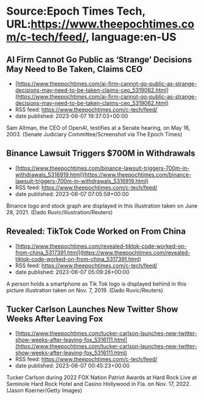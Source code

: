 # Source:Epoch Times Tech, URL:https://www.theepochtimes.com/c-tech/feed/, language:en-US

## AI Firm Cannot Go Public as ‘Strange’ Decisions May Need to Be Taken, Claims CEO
 - [https://www.theepochtimes.com/ai-firm-cannot-go-public-as-strange-decisions-may-need-to-be-taken-claims-ceo_5319062.html](https://www.theepochtimes.com/ai-firm-cannot-go-public-as-strange-decisions-may-need-to-be-taken-claims-ceo_5319062.html)
 - RSS feed: https://www.theepochtimes.com/c-tech/feed/
 - date published: 2023-06-07 19:37:03+00:00

Sam Altman, the CEO of OpenAI, testifies at a Senate hearing, on May 16, 2003. (Senate Judiciary Committee/Screenshot via The Epoch Times)

## Binance Lawsuit Triggers $700M in Withdrawals
 - [https://www.theepochtimes.com/binance-lawsuit-triggers-700m-in-withdrawals_5316919.html](https://www.theepochtimes.com/binance-lawsuit-triggers-700m-in-withdrawals_5316919.html)
 - RSS feed: https://www.theepochtimes.com/c-tech/feed/
 - date published: 2023-06-07 07:05:59+00:00

Binance logo and stock graph are displayed in this illustration taken on June 28, 2021. (Dado Ruvic/Illustration/Reuters)

## Revealed: TikTok Code Worked on From China
 - [https://www.theepochtimes.com/revealed-tiktok-code-worked-on-from-china_5317391.html](https://www.theepochtimes.com/revealed-tiktok-code-worked-on-from-china_5317391.html)
 - RSS feed: https://www.theepochtimes.com/c-tech/feed/
 - date published: 2023-06-07 05:09:26+00:00

A person holds a smartphone as Tik Tok logo is displayed behind in this picture illustration taken on Nov. 7, 2019. (Dado Ruvic/Reuters)

## Tucker Carlson Launches New Twitter Show Weeks After Leaving Fox
 - [https://www.theepochtimes.com/tucker-carlson-launches-new-twitter-show-weeks-after-leaving-fox_5316111.html](https://www.theepochtimes.com/tucker-carlson-launches-new-twitter-show-weeks-after-leaving-fox_5316111.html)
 - RSS feed: https://www.theepochtimes.com/c-tech/feed/
 - date published: 2023-06-07 00:45:23+00:00

Tucker Carlson during 2022 FOX Nation Patriot Awards at Hard Rock Live at Seminole Hard Rock Hotel and Casino Hollywood in Fla. on Nov. 17, 2022. (Jason Koerner/Getty Images)

